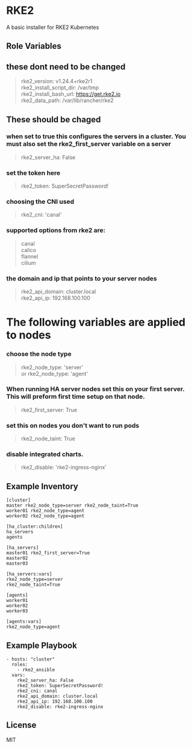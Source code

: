 RKE2
=========

A basic installer for RKE2 Kubernetes

Role Variables
--------------

## these dont need to be changed
> rke2_version: v1.24.4+rke2r1 \
> rke2_install_script_dir: /var/tmp \
> rke2_install_bash_url: https://get.rke2.io \
> rke2_data_path: /var/lib/rancher/rke2

## These should be chaged
### when set to true this configures the servers in a cluster. You must also set the rke2_first_server variable on a server
> rke2_server_ha: False

### set the token here 
> rke2_token: SuperSecretPassword!

### choosing the CNI used
> rke2_cni: 'canal'

### supported options from rke2 are:

> canal \
> calico \
> flannel \
> cilium

### the domain and ip that points to your server nodes
> rke2_api_domain: cluster.local \
> rke2_api_ip: 192.168.100.100

# The following variables are applied to nodes
### choose the node type
> rke2_node_type: 'server' \
or
> rke2_node_type: 'agent'


### When running HA server nodes set this on your first server. This will preform first time setup on that node.
> rke2_first_server: True

### set this on nodes you don't want to run pods
> rke2_node_taint: True

### disable integrated charts. 
> rke2_disable: 'rke2-ingress-nginx' 

Example Inventory
-----------------
```
[cluster]
master rke2_node_type=server rke2_node_taint=True
worker01 rke2_node_type=agent
worker02 rke2_node_type=agent

[ha_cluster:children]
ha_servers
agents

[ha_servers]
master01 rke2_first_server=True
master02
master03

[ha_servers:vars]
rke2_node_type=server
rke2_node_taint=True

[agents]
worker01
worker02
worker03

[agents:vars]
rke2_node_type=agent
```
Example Playbook
----------------

    - hosts: "cluster"
      roles:
        - rke2_ansible
      vars:
        rke2_server_ha: False
        rke2_token: SuperSecretPassword!
        rke2_cni: canal
        rke2_api_domain: cluster.local
        rke2_api_ip: 192.168.100.100
        rke2_disable: rke2-ingress-nginx

License
-------

MIT